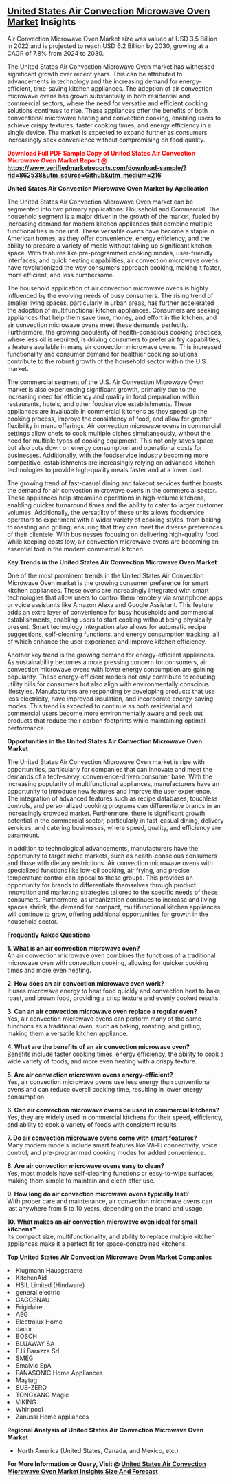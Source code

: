<h2><a href="https://www.verifiedmarketreports.com/download-sample/?rid=862538&amp;utm_source=Github&amp;utm_medium=216" target="_blank">United States Air Convection Microwave Oven Market</a> Insights</h2><p>Air Convection Microwave Oven Market size was valued at USD 3.5 Billion in 2022 and is projected to reach USD 6.2 Billion by 2030, growing at a CAGR of 7.8% from 2024 to 2030.</p><p><p>The United States Air Convection Microwave Oven market has witnessed significant growth over recent years. This can be attributed to advancements in technology and the increasing demand for energy-efficient, time-saving kitchen appliances. The adoption of air convection microwave ovens has grown substantially in both residential and commercial sectors, where the need for versatile and efficient cooking solutions continues to rise. These appliances offer the benefits of both conventional microwave heating and convection cooking, enabling users to achieve crispy textures, faster cooking times, and energy efficiency in a single device. The market is expected to expand further as consumers increasingly seek convenience without compromising on food quality. <strong><p><span class=""><span style="color: #ff0000;"><strong>Download Full PDF Sample Copy of United States Air Convection Microwave Oven Market Report</strong> @ </span><a href="https://www.verifiedmarketreports.com/download-sample/?rid=862538&amp;utm_source=Github&amp;utm_medium=216" target="_blank">https://www.verifiedmarketreports.com/download-sample/?rid=862538&amp;utm_source=Github&amp;utm_medium=216</a></span></p></strong></p><p><strong>United States Air Convection Microwave Oven Market by Application</strong></p><p>The United States Air Convection Microwave Oven market can be segmented into two primary applications: Household and Commercial. The household segment is a major driver in the growth of the market, fueled by increasing demand for modern kitchen appliances that combine multiple functionalities in one unit. These versatile ovens have become a staple in American homes, as they offer convenience, energy efficiency, and the ability to prepare a variety of meals without taking up significant kitchen space. With features like pre-programmed cooking modes, user-friendly interfaces, and quick heating capabilities, air convection microwave ovens have revolutionized the way consumers approach cooking, making it faster, more efficient, and less cumbersome.</p><p>The household application of air convection microwave ovens is highly influenced by the evolving needs of busy consumers. The rising trend of smaller living spaces, particularly in urban areas, has further accelerated the adoption of multifunctional kitchen appliances. Consumers are seeking appliances that help them save time, money, and effort in the kitchen, and air convection microwave ovens meet these demands perfectly. Furthermore, the growing popularity of health-conscious cooking practices, where less oil is required, is driving consumers to prefer air fry capabilities, a feature available in many air convection microwave ovens. This increased functionality and consumer demand for healthier cooking solutions contribute to the robust growth of the household sector within the U.S. market.</p><p>The commercial segment of the U.S. Air Convection Microwave Oven market is also experiencing significant growth, primarily due to the increasing need for efficiency and quality in food preparation within restaurants, hotels, and other foodservice establishments. These appliances are invaluable in commercial kitchens as they speed up the cooking process, improve the consistency of food, and allow for greater flexibility in menu offerings. Air convection microwave ovens in commercial settings allow chefs to cook multiple dishes simultaneously, without the need for multiple types of cooking equipment. This not only saves space but also cuts down on energy consumption and operational costs for businesses. Additionally, with the foodservice industry becoming more competitive, establishments are increasingly relying on advanced kitchen technologies to provide high-quality meals faster and at a lower cost.</p><p>The growing trend of fast-casual dining and takeout services further boosts the demand for air convection microwave ovens in the commercial sector. These appliances help streamline operations in high-volume kitchens, enabling quicker turnaround times and the ability to cater to larger customer volumes. Additionally, the versatility of these units allows foodservice operators to experiment with a wider variety of cooking styles, from baking to roasting and grilling, ensuring that they can meet the diverse preferences of their clientele. With businesses focusing on delivering high-quality food while keeping costs low, air convection microwave ovens are becoming an essential tool in the modern commercial kitchen.</p><p><strong>Key Trends in the United States Air Convection Microwave Oven Market</strong></p><p>One of the most prominent trends in the United States Air Convection Microwave Oven market is the growing consumer preference for smart kitchen appliances. These ovens are increasingly integrated with smart technologies that allow users to control them remotely via smartphone apps or voice assistants like Amazon Alexa and Google Assistant. This feature adds an extra layer of convenience for busy households and commercial establishments, enabling users to start cooking without being physically present. Smart technology integration also allows for automatic recipe suggestions, self-cleaning functions, and energy consumption tracking, all of which enhance the user experience and improve kitchen efficiency.</p><p>Another key trend is the growing demand for energy-efficient appliances. As sustainability becomes a more pressing concern for consumers, air convection microwave ovens with lower energy consumption are gaining popularity. These energy-efficient models not only contribute to reducing utility bills for consumers but also align with environmentally conscious lifestyles. Manufacturers are responding by developing products that use less electricity, have improved insulation, and incorporate energy-saving modes. This trend is expected to continue as both residential and commercial users become more environmentally aware and seek out products that reduce their carbon footprints while maintaining optimal performance.</p><p><strong>Opportunities in the United States Air Convection Microwave Oven Market</strong></p><p>The United States Air Convection Microwave Oven market is ripe with opportunities, particularly for companies that can innovate and meet the demands of a tech-savvy, convenience-driven consumer base. With the increasing popularity of multifunctional appliances, manufacturers have an opportunity to introduce new features and improve the user experience. The integration of advanced features such as recipe databases, touchless controls, and personalized cooking programs can differentiate brands in an increasingly crowded market. Furthermore, there is significant growth potential in the commercial sector, particularly in fast-casual dining, delivery services, and catering businesses, where speed, quality, and efficiency are paramount.</p><p>In addition to technological advancements, manufacturers have the opportunity to target niche markets, such as health-conscious consumers and those with dietary restrictions. Air convection microwave ovens with specialized functions like low-oil cooking, air frying, and precise temperature control can appeal to these groups. This provides an opportunity for brands to differentiate themselves through product innovation and marketing strategies tailored to the specific needs of these consumers. Furthermore, as urbanization continues to increase and living spaces shrink, the demand for compact, multifunctional kitchen appliances will continue to grow, offering additional opportunities for growth in the household sector.</p><p><strong>Frequently Asked Questions</strong></p><p><strong>1. What is an air convection microwave oven?</strong><br> An air convection microwave oven combines the functions of a traditional microwave oven with convection cooking, allowing for quicker cooking times and more even heating.</p><p><strong>2. How does an air convection microwave oven work?</strong><br> It uses microwave energy to heat food quickly and convection heat to bake, roast, and brown food, providing a crisp texture and evenly cooked results.</p><p><strong>3. Can an air convection microwave oven replace a regular oven?</strong><br> Yes, air convection microwave ovens can perform many of the same functions as a traditional oven, such as baking, roasting, and grilling, making them a versatile kitchen appliance.</p><p><strong>4. What are the benefits of an air convection microwave oven?</strong><br> Benefits include faster cooking times, energy efficiency, the ability to cook a wide variety of foods, and more even heating with a crispy texture.</p><p><strong>5. Are air convection microwave ovens energy-efficient?</strong><br> Yes, air convection microwave ovens use less energy than conventional ovens and can reduce overall cooking time, resulting in lower energy consumption.</p><p><strong>6. Can air convection microwave ovens be used in commercial kitchens?</strong><br> Yes, they are widely used in commercial kitchens for their speed, efficiency, and ability to cook a variety of foods with consistent results.</p><p><strong>7. Do air convection microwave ovens come with smart features?</strong><br> Many modern models include smart features like Wi-Fi connectivity, voice control, and pre-programmed cooking modes for added convenience.</p><p><strong>8. Are air convection microwave ovens easy to clean?</strong><br> Yes, most models have self-cleaning functions or easy-to-wipe surfaces, making them simple to maintain and clean after use.</p><p><strong>9. How long do air convection microwave ovens typically last?</strong><br> With proper care and maintenance, air convection microwave ovens can last anywhere from 5 to 10 years, depending on the brand and usage.</p><p><strong>10. What makes an air convection microwave oven ideal for small kitchens?</strong><br> Its compact size, multifunctionality, and ability to replace multiple kitchen appliances make it a perfect fit for space-constrained kitchens.</p></p><p><strong>Top United States Air Convection Microwave Oven Market Companies</strong></p><div data-test-id=""><p><li>Klugmann Hausgeraete</li><li> KitchenAid</li><li> HSIL Limited (Hindware)</li><li> general electric</li><li> GAGGENAU</li><li> Frigidaire</li><li> AEG</li><li> Electrolux Home</li><li> dacor</li><li> BOSCH</li><li> BLUAWAY SA</li><li> F.lli Barazza Srl</li><li> SMEG</li><li> Smalvic SpA</li><li> PANASONIC Home Appliances</li><li> Maytag</li><li> SUB-ZERO</li><li> TONGYANG Magic</li><li> VIKING</li><li> Whirlpool</li><li> Zanussi Home appliances</li></p><div><strong>Regional Analysis of&nbsp;United States Air Convection Microwave Oven Market</strong></div><ul><li dir="ltr"><p dir="ltr">North America&nbsp;(United States, Canada, and Mexico, etc.)</p></li></ul><p><strong>For More Information or Query, Visit @&nbsp;</strong><strong><a href="https://www.verifiedmarketreports.com/product/air-convection-microwave-oven-market/?utm_source=Github&amp;utm_medium=216" target="_blank">United States Air Convection Microwave Oven Market Insights Size And Forecast</a></strong></p></div>
